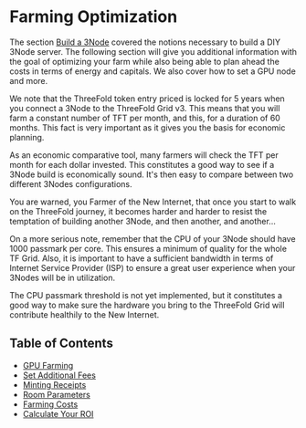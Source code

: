 <h1> Farming Optimization </h1>

The section [Build a 3Node](../3node_building/3node_building.md) covered the notions necessary to build a DIY 3Node server. The following section will give you additional information with the goal of optimizing your farm while also being able to plan ahead the costs in terms of energy and capitals. We also cover how to set a GPU node and more.

We note that the ThreeFold token entry priced is locked for 5 years when you connect a 3Node to the ThreeFold Grid v3. This means that you will farm a constant number of TFT per month, and this, for a duration of 60 months. This fact is very important as it gives you the basis for economic planning.

As an economic comparative tool, many farmers will check the TFT per month for each dollar invested. This constitutes a good way to see if a 3Node build is economically sound. It's then easy to compare between two different 3Nodes configurations.

You are warned, you Farmer of the New Internet, that once you start to walk on the ThreeFold journey, it becomes harder and harder to resist the temptation of building another 3Node, and then another, and another...

On a more serious note, remember that the CPU of your 3Node should have 1000 passmark per core. This ensures a minimum of quality for the whole TF Grid. Also, it is important to have a sufficient bandwidth in terms of Internet Service Provider (ISP) to ensure a great user experience when your 3Nodes will be in utilization. 

The CPU passmark threshold is not yet implemented, but it constitutes a good way to make sure the hardware you bring to the ThreeFold Grid will contribute healthily to the New Internet.

<h2> Table of Contents </h2>

- [GPU Farming](../3node_building/gpu_farming.md)
- [Set Additional Fees](./set_additional_fees.md)
- [Minting Receipts](../3node_building/minting_receipts.md)
- [Room Parameters](./farm_room_parameters.md)
- [Farming Costs](./farming_costs.md)
- [Calculate Your ROI](./calculate_roi.md)